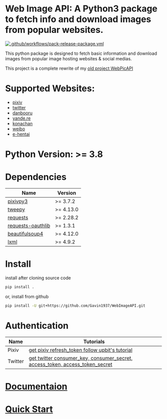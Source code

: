 
# Web Image API: A Python3 package to fetch info and download images from popular websites.

[![.github/workflows/pack-release-package.yml](https://github.com/Gavin1937/WebImageAPI/actions/workflows/pack-release-package.yml/badge.svg)](https://github.com/Gavin1937/WebImageAPI/actions/workflows/pack-release-package.yml)

This python package is designed to fetch basic information and download images from popular image hosting websites & social medias.

This project is a complete rewrite of my [old project WebPicAPI](https://github.com/Gavin1937/WebPicAPI)


# Supported Websites:

* [pixiv](https://www.pixiv.net/)
* [twitter](https://twitter.com/)
* [danbooru](https://danbooru.donmai.us/)
* [yande.re](https://yande.re/)
* [konachan](https://konachan.com/)
* [weibo](https://m.weibo.cn/)
* [e-hentai](https://e-hentai.org/)


# Python Version: >= 3.8


# Dependencies

| Name                                                             | Version   |
|------------------------------------------------------------------|-----------|
| [pixivpy3](https://pypi.org/project/PixivPy/)                    | >= 3.7.2  |
| [tweepy](https://pypi.org/project/tweepy/)                       | >= 4.13.0 |
| [requests](https://pypi.org/project/requests/)                   | >= 2.28.2 |
| [requests-oauthlib](https://pypi.org/project/requests-oauthlib/) | >= 1.3.1  |
| [beautifulsoup4](https://pypi.org/project/beautifulsoup4/)       | >= 4.12.0 |
| [lxml](https://pypi.org/project/lxml/)                           | >= 4.9.2  |


# Install

install after cloning source code

```sh
pip install .
```

or, install from github

```sh
pip install -U git+https://github.com/Gavin1937/WebImageAPI.git
```

# Authentication

| Name    | Tutorials                                                                                                         |
|---------|-------------------------------------------------------------------------------------------------------------------|
| Pixiv   | [get pixiv refresh_token follow upbit's tutorial](https://gist.github.com/upbit/6edda27cb1644e94183291109b8a5fde) |
| Twitter | [get twitter consumer_key, consumer_secret, access_token, access_token_secret](https://developer.twitter.com/en/docs/twitter-api/getting-started/getting-access-to-the-twitter-api)  |


# [Documentaion](./doc/index.md)

# [Quick Start](./demo/quick_start.py)

